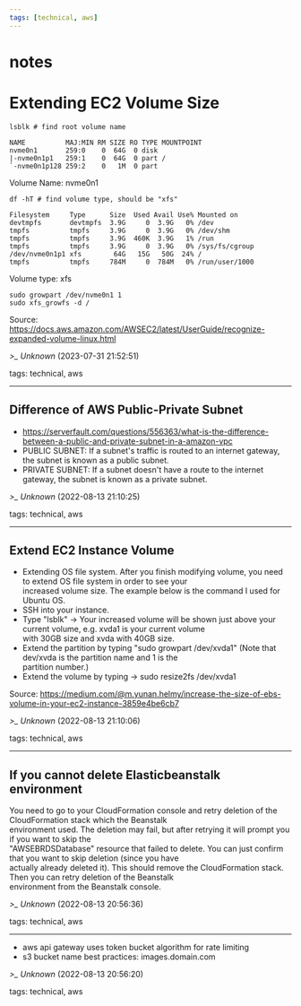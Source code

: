 ```yaml
---
tags: [technical, aws]
---
```


# notes

# Extending EC2 Volume Size

```  
lsblk # find root volume name

NAME          MAJ:MIN RM SIZE RO TYPE MOUNTPOINT  
nvme0n1       259:0    0  64G  0 disk  
|-nvme0n1p1   259:1    0  64G  0 part /  
`-nvme0n1p128 259:2    0   1M  0 part  
```

Volume Name: nvme0n1

```  
df -hT # find volume type, should be "xfs" 

Filesystem     Type      Size  Used Avail Use% Mounted on  
devtmpfs       devtmpfs  3.9G     0  3.9G   0% /dev  
tmpfs          tmpfs     3.9G     0  3.9G   0% /dev/shm  
tmpfs          tmpfs     3.9G  460K  3.9G   1% /run  
tmpfs          tmpfs     3.9G     0  3.9G   0% /sys/fs/cgroup  
/dev/nvme0n1p1 xfs        64G   15G   50G  24% /  
tmpfs          tmpfs     784M     0  784M   0% /run/user/1000  
```

Volume type: xfs

```  
sudo growpart /dev/nvme0n1 1  
sudo xfs_growfs -d /  
```

Source: https://docs.aws.amazon.com/AWSEC2/latest/UserGuide/recognize-expanded-volume-linux.html

*>_ Unknown* (2023-07-31 21:52:51)

tags: technical, aws

---

## Difference of AWS Public-Private Subnet

- https://serverfault.com/questions/556363/what-is-the-difference-between-a-public-and-private-subnet-in-a-amazon-vpc
- PUBLIC SUBNET: If a subnet's traffic is routed to an internet gateway, the subnet is known as a public subnet.
- PRIVATE SUBNET: If a subnet doesn't have a route to the internet gateway, the subnet is known as a private subnet.

*>_ Unknown* (2022-08-13 21:10:25)

tags: technical, aws

---

## Extend EC2 Instance Volume

- Extending OS file system. After you finish modifying volume, you need to extend OS file system in order to see your  
  increased volume size. The example below is the command I used for Ubuntu OS.
- SSH into your instance.
- Type "lsblk" -> Your increased volume will be shown just above your current volume, e.g. xvda1 is your current volume  
  with 30GB size and xvda with 40GB size.
- Extend the partition by typing "sudo growpart /dev/xvda1" (Note that dev/xvda is the partition name and 1 is the  
  partition number.)
- Extend the volume by typing -> sudo resize2fs /dev/xvda1

Source: https://medium.com/@m.yunan.helmy/increase-the-size-of-ebs-volume-in-your-ec2-instance-3859e4be6cb7

*>_ Unknown* (2022-08-13 21:10:06)

tags: technical, aws

---

## If you cannot delete Elasticbeanstalk environment

You need to go to your CloudFormation console and retry deletion of the CloudFormation stack which the Beanstalk  
environment used. The deletion may fail, but after retrying it will prompt you if you want to skip the  
"AWSEBRDSDatabase" resource that failed to delete. You can just confirm that you want to skip deletion (since you have  
actually already deleted it). This should remove the CloudFormation stack. Then you can retry deletion of the Beanstalk  
environment from the Beanstalk console.

*>_ Unknown* (2022-08-13 20:56:36)

tags: technical, aws

---

- aws api gateway uses token bucket algorithm for rate limiting
- s3 bucket name best practices: images.domain.com

*>_ Unknown* (2022-08-13 20:56:20)

tags: technical, aws

